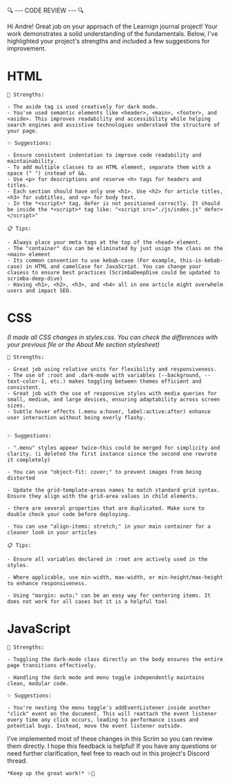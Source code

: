 🔍 --- CODE REVIEW --- 🔍

Hi Andre!
Great job on your approach of  the Learnign journal project!
Your work demonstrates a solid understanding of the fundamentals. Below, I've highlighted your project's strengths and included a few suggestions for improvement.

# HTML

    🌟 Strengths:
	
    - The aside tag is used creatively for dark mode.
    - You've used semantic elements like <header>, <main>, <footer>, and <aside>. This improves readability and accessibility while helping search engines and assistive technologies understand the structure of your page.
    
    ✨ Suggestions:

	- Ensure consistent indentation to improve code readability and maintainability.
    - To add multiple classes to an HTML element, separate them with a space (" ") instead of &&.
    - Use <p> for descriptions and reserve <h> tags for headers and titles.
    - Each section should have only one <h1>. Use <h2> for article titles, <h3> for subtitles, and <p> for body text.
    - In the *<script>* tag, defer is not positioned correctly. It should be inside the *<script>* tag like: "<script src="./js/index.js" defer> </script>"
    
    📋 Tips:

    - Always place your meta tags at the top of the <head> element.
    - The "container" div can be eliminated by just usign the class on the <main> element
    - Its common convention tu use kebab-case (For example, this-is-kebab-case) in HTML and camelCase for JavaScript. You can change your clasess to ensure best practices (ScrimbaDeepDive could be updated to scrimba-deep-dive)
    - Having <h1>, <h2>, <h3>, and <h4> all in one article might overwhelm users and impact SEO.
    
# CSS
*(I made all CSS changes in styles.css. You can check the differences with your previous file or the About Me section stylesheet)*
    
    🌟 Strengths:
    
    - Great job using relative units for flexibility and responsiveness.
	- The use of :root and .dark-mode with variables (--background, --text-color-1, etc.) makes toggling between themes efficient and consistent.
    - Great job with the use of responsive styles with media queries for small, medium, and large devices, ensuring adaptability across screen sizes.
    - Subtle hover effects (.menu a:hover, label:active:after) enhance user interaction without being overly flashy.

    
    ✨ Suggestions:
    
	- ".menu" styles appear twice—this could be merged for simplicity and clarity. (i deleted the first instance sisnce the second one rewrote it completely)
    
    - You can use "object-fit: cover;" to prevent images from being distorted 

    - Update the grid-template-areas names to match standard grid syntax. Ensure they align with the grid-area values in child elements.
    
    - there are several properties that are duplicated. Make sure to double check your code before deploying.
    
    - You can use "align-items: stretch;" in your main container for a cleaner look in your articles 

    📋 Tips:
        
    - Ensure all variables declared in :root are actively used in the styles.
    
    - Where applicable, use min-width, max-width, or min-height/max-height to enhance responsiveness.
    
    - Using "margin: auto;" can be an easy way for centering items. It does not work for all cases but it is a helpful tool


# JavaScript

    🌟 Strengths:

	- Toggling the dark-mode class directly on the body ensures the entire page transitions effectively.
     
    - Handling the dark mode and menu toggle independently maintains clean, modular code.
    
    ✨ Suggestions:

	- You're nesting the menu toggle's addEventListener inside another "click" event on the document. This will reattach the event listener every time any click occurs, leading to performance issues and potential bugs. Instead, move the event listener outside. 

I've implemented most of these changes in this Scrim so you can review them directly.
I hope this feedback is helpful! If you have any questions or need further clarification, feel free to reach out in this project's Discord thread.

    *Keep up the great work!* ✨🚀